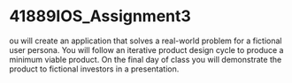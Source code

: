 # 41889IOS_Assignment3
ou will create an application that solves a real-world problem for a fictional user persona. You will follow an iterative product design cycle to produce a minimum viable product. On the final day of class you will demonstrate the product to fictional investors in a presentation.
